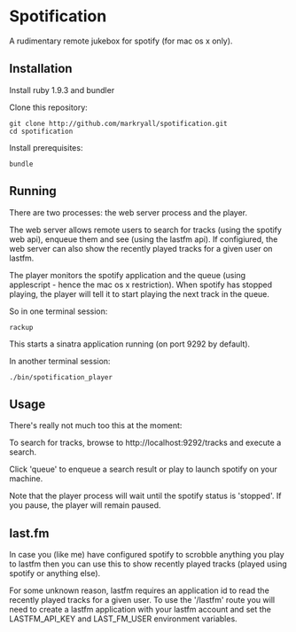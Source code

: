 # Spotification

A rudimentary remote jukebox for spotify (for mac os x only).

## Installation

Install ruby 1.9.3 and bundler

Clone this repository:

    git clone http://github.com/markryall/spotification.git
    cd spotification

Install prerequisites:

    bundle

## Running

There are two processes: the web server process and the player.

The web server allows remote users to search for tracks (using the spotify web api), enqueue them and see (using the lastfm api).  If configiured, the web server can also show the recently played tracks for a given user on lastfm.

The player monitors the spotify application and the queue (using applescript - hence the mac os x restriction).  When spotify has stopped playing, the player will tell it to start playing the next track in the queue.

So in one terminal session:

    rackup

This starts a sinatra application running (on port 9292 by default).

In another terminal session:

    ./bin/spotification_player

## Usage

There's really not much too this at the moment:

To search for tracks, browse to http://localhost:9292/tracks and execute a search.

Click 'queue' to enqueue a search result or play to launch spotify on your machine.

Note that the player process will wait until the spotify status is 'stopped'.  If you pause, the player will remain paused.

## last.fm

In case you (like me) have configured spotify to scrobble anything you play to lastfm then you can use this to show recently played tracks (played using spotify or anything else).

For some unknown reason, lastfm requires an application id to read the recently played tracks for a given user.  To use the '/lastfm' route you will need to create a lastfm application with your lastfm account and set the LASTFM_API_KEY and LAST_FM_USER environment variables.
